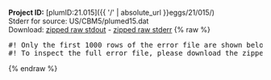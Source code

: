 **Project ID:** [plumID:21.015]({{ '/' | absolute_url }}eggs/21/015/)  
Stderr for source:  US/CBM5/plumed15.dat   
Download: [zipped raw stdout](plumed15.dat.plumed.stdout.txt.zip) - [zipped raw stderr](plumed15.dat.plumed.stderr.txt.zip) 
{% raw %}
<pre>
#! Only the first 1000 rows of the error file are shown below
#! To inspect the full error file, please download the zipped raw stderr file above
</pre>
{% endraw %}
